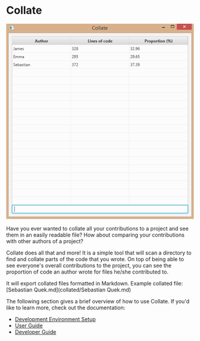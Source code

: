 # Collate
![view author statistics](docs/images/user-guide/view-author-statistics.gif)

Have you ever wanted to collate all your contributions to a project and see them in an easily readable file? How about comparing your contributions with other authors of a project?

Collate does all that and more! It is a simple tool that will scan a directory to find and collate parts of the code that you wrote. On top of being able to see everyone's overall contributions to the project, you can see the proportion of code an author wrote for files he/she contributed to.

It will export collated files formatted in Markdown. Example collated file: [Sebastian Quek.md](collated/Sebastian Quek.md)

The following section gives a brief overview of how to use Collate. If you'd like to learn more, check out the documentation:
* [Development Environment Setup](docs/Development-Environment-Setup.md)
* [User Guide](docs/User-Guide.md)
* [Developer Guide](docs/Developer-Guide.md)